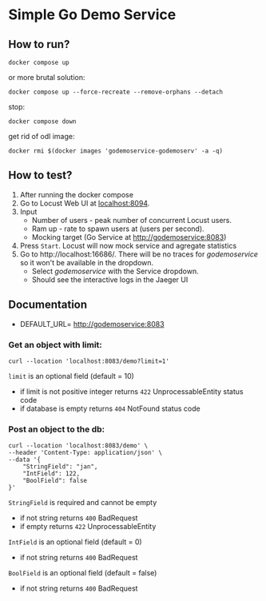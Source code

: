 # Simple Go Demo Service

## How to run?

```shell
docker compose up
```

or more brutal solution:

```shell
docker compose up --force-recreate --remove-orphans --detach
```

stop:

```shell
docker compose down
```

get rid of odl image:
```shell
docker rmi $(docker images 'godemoservice-godemoserv' -a -q)
```

## How to test?

1. After running the docker compose 
2. Go to Locust Web UI at [localhost:8094](http://localhost:8084/).
3. Input
    * Number of users - peak number of concurrent Locust users.
    * Ram up - rate to spawn users at (users per second).
    * Mocking target (Go Service at [http://godemoservice:8083](http://godemoservice:8083))
4. Press `Start`. Locust will now mock service and agregate statistics
5. Go to http://localhost:16686/. There will be no traces for _godemoservice_ so it won't be available in the dropdown.
   * Select _godemoservice_ with the Service dropdown.
   * Should see the interactive logs in the Jaeger UI

## Documentation

* DEFAULT_URL= [http://godemoservice:8083](http://godemoservice:8083)

### Get an object with limit:

```curl
curl --location 'localhost:8083/demo?limit=1'
```

`limit` is an optional field (default = 10)
* if limit is not positive integer returns `422` UnprocessableEntity status code
* if database is empty returns `404` NotFound status code

### Post an object to the db:

```curl
curl --location 'localhost:8083/demo' \
--header 'Content-Type: application/json' \
--data '{
    "StringField": "jan",
	"IntField": 122,
	"BoolField": false
}'
```

`StringField` is required and cannot be empty
* if not string returns `400` BadRequest
* if empty returns `422` UnprocessableEntity

`IntField` is an optional field (default = 0)
* if not string returns `400` BadRequest

`BoolField` is an optional field (default = false)
* if not string returns `400` BadRequest

